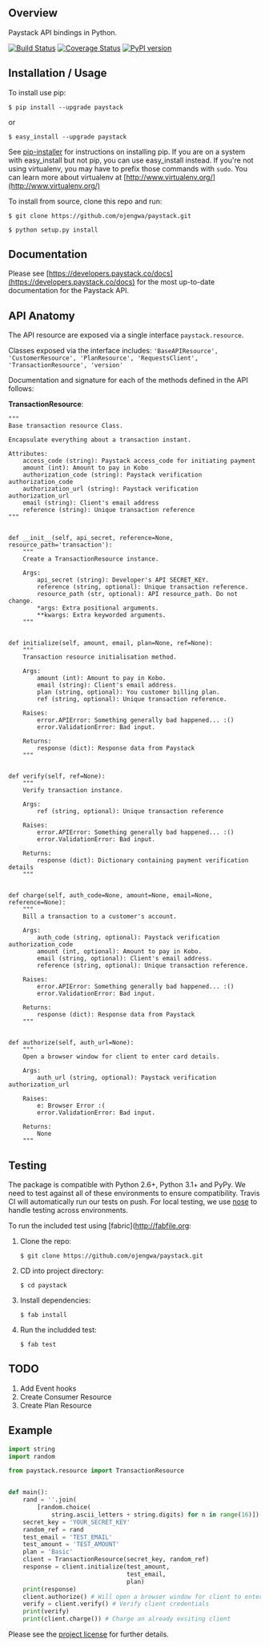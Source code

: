 Overview
--------

Paystack API bindings in Python.

[![Build Status](https://travis-ci.org/ojengwa/paystack.svg?branch=master)](https://travis-ci.org/ojengwa/paystack) [![Coverage Status](https://coveralls.io/repos/github/ojengwa/paystack/badge.svg?branch=master)](https://coveralls.io/github/ojengwa/paystack?branch=master) [![PyPI version](https://badge.fury.io/py/paystack.svg)](https://badge.fury.io/py/paystack)


Installation / Usage
--------------------

To install use pip:

    $ pip install --upgrade paystack

or

    $ easy_install --upgrade paystack

See [pip-installer](http://www.pip-installer.org/en/latest/index.html) for instructions
on installing pip. If you are on a system with easy_install but not
pip, you can use easy_install instead. If you're not using virtualenv,
you may have to prefix those commands with `sudo`. You can learn more
about virtualenv at [http://www.virtualenv.org/](http://www.virtualenv.org/)

To install from source, clone this repo and run:

    $ git clone https://github.com/ojengwa/paystack.git

    $ python setup.py install


Documentation
-------------

Please see [https://developers.paystack.co/docs](https://developers.paystack.co/docs) for the most up-to-date documentation for the Paystack API.


API Anatomy
-------------

The API resource are exposed via a single interface `paystack.resource`.

Classes exposed via the interface includes:
`'BaseAPIResource', 'CustomerResource', 'PlanResource', 'RequestsClient', 'TransactionResource', 'version'`

Documentation and signature for each of the methods defined in the API follows:


**TransactionResource**:

    """
    Base transaction resource Class.

    Encapsulate everything about a transaction instant.

    Attributes:
        access_code (string): Paystack access_code for initiating payment
        amount (int): Amount to pay in Kobo
        authorization_code (string): Paystack verification authorization_code
        authorization_url (string): Paystack verification authorization_url
        email (string): Client's email address
        reference (string): Unique transaction reference
    """


    def __init__(self, api_secret, reference=None, resource_path='transaction'):
        """
        Create a TransactionResource instance.

        Args:
            api_secret (string): Developer's API SECRET_KEY.
            reference (string, optional): Unique transaction reference.
            resource_path (str, optional): API resource_path. Do not change.
            *args: Extra positional arguments.
            **kwargs: Extra keyworded arguments.
        """


    def initialize(self, amount, email, plan=None, ref=None):
        """
        Transaction resource initialisation method.

        Args:
            amount (int): Amount to pay in Kobo.
            email (string): Client's email address.
            plan (string, optional): You customer billing plan.
            ref (string, optional): Unique transaction reference.

        Raises:
            error.APIError: Something generally bad happened... :()
            error.ValidationError: Bad input.

        Returns:
            response (dict): Response data from Paystack
        """


    def verify(self, ref=None):
        """
        Verify transaction instance.

        Args:
            ref (string, optional): Unique transaction reference

        Raises:
            error.APIError: Something generally bad happened... :()
            error.ValidationError: Bad input.

        Returns:
            response (dict): Dictionary containing payment verification details
        """


    def charge(self, auth_code=None, amount=None, email=None, reference=None):
        """
        Bill a transaction to a customer's account.

        Args:
            auth_code (string, optional): Paystack verification authorization_code
            amount (int, optional): Amount to pay in Kobo.
            email (string, optional): Client's email address.
            reference (string, optional): Unique transaction reference.

        Raises:
            error.APIError: Something generally bad happened... :()
            error.ValidationError: Bad input.

        Returns:
            response (dict): Response data from Paystack
        """


    def authorize(self, auth_url=None):
        """
        Open a browser window for client to enter card details.

        Args:
            auth_url (string, optional): Paystack verification authorization_url

        Raises:
            e: Browser Error :(
            error.ValidationError: Bad input.

        Returns:
            None
        """


Testing
-------------

The package is compatible with Python 2.6+, Python 3.1+ and PyPy.  We need to test against all of these environments to ensure compatibility.  Travis CI will automatically run our tests on push.  For local testing, we use [nose](http://nose2.readthedocs.org/en/latest/) to handle testing across environments.

To run the included test using [fabric](http://fabfile.org:

1. Clone the repo:

    ```$ git clone https://github.com/ojengwa/paystack.git```

2. CD into project directory:

    ```$ cd paystack```

3. Install dependencies:

    ```$ fab install```

4. Run the includded test:

    ```$ fab test```


TODO
------------

1. Add Event hooks
2. Create Consumer Resource
3. Create Plan Resource


Example
-------

```python
import string
import random

from paystack.resource import TransactionResource


def main():
    rand = ''.join(
        [random.choice(
            string.ascii_letters + string.digits) for n in range(16)])
    secret_key = 'YOUR_SECRET_KEY'
    random_ref = rand
    test_email = 'TEST_EMAIL'
    test_amount = 'TEST_AMOUNT'
    plan = 'Basic'
    client = TransactionResource(secret_key, random_ref)
    response = client.initialize(test_amount,
                                 test_email,
                                 plan)
    print(response)
    client.authorize() # Will open a browser window for client to enter card details
    verify = client.verify() # Verify client credentials
    print(verify)
    print(client.charge()) # Charge an already exsiting client

```
Please see the [project license](license.md) for further details.
